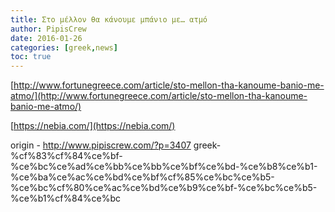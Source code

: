 ```yaml
---
title: Στο μέλλον θα κάνουμε μπάνιο με… ατμό
author: PipisCrew
date: 2016-01-26
categories: [greek,news]
toc: true
---
```


[http://www.fortunegreece.com/article/sto-mellon-tha-kanoume-banio-me-atmo/](http://www.fortunegreece.com/article/sto-mellon-tha-kanoume-banio-me-atmo/)

[https://nebia.com/](https://nebia.com/)

origin - http://www.pipiscrew.com/?p=3407 greek-%cf%83%cf%84%ce%bf-%ce%bc%ce%ad%ce%bb%ce%bb%ce%bf%ce%bd-%ce%b8%ce%b1-%ce%ba%ce%ac%ce%bd%ce%bf%cf%85%ce%bc%ce%b5-%ce%bc%cf%80%ce%ac%ce%bd%ce%b9%ce%bf-%ce%bc%ce%b5-%ce%b1%cf%84%ce%bc